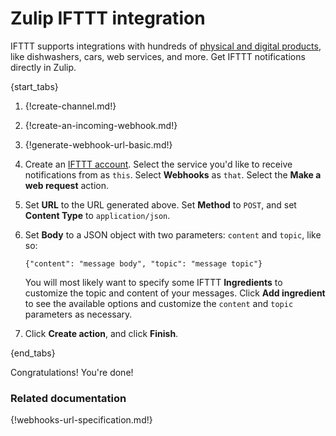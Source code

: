 # Zulip IFTTT integration

IFTTT supports integrations with hundreds of
[physical and digital products](https://ifttt.com/services), like
dishwashers, cars, web services, and more. Get IFTTT notifications directly
in Zulip.

{start_tabs}

1. {!create-channel.md!}

1. {!create-an-incoming-webhook.md!}

1. {!generate-webhook-url-basic.md!}

1. Create an [IFTTT account](https://ifttt.com/join). Select the service
   you'd like to receive notifications from as `this`. Select
   **Webhooks** as `that`. Select the **Make a web request** action.

1. Set **URL** to the URL generated above. Set **Method** to `POST`,
   and set **Content Type** to `application/json`.

1. Set **Body** to a JSON object with two parameters: `content` and
   `topic`, like so:

    `{"content": "message body", "topic": "message topic"}`

    You will most likely want to specify some IFTTT **Ingredients** to
    customize the topic and content of your messages. Click **Add ingredient**
    to see the available options and customize the `content` and `topic`
    parameters as necessary.

1.  Click **Create action**, and click **Finish**.

{end_tabs}

Congratulations! You're done!

### Related documentation

{!webhooks-url-specification.md!}
